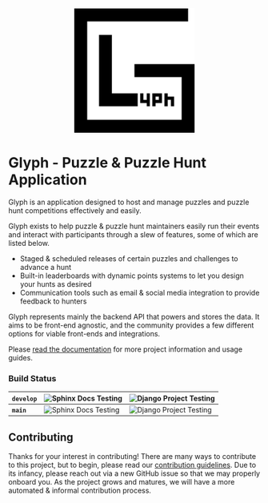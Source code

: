 <p align="center">
    <img alt="Glyph Logo" height="250" src="docs/_static/img/glyph-logo-transparent.png" />
</p>

# Glyph - Puzzle & Puzzle Hunt Application

Glyph is an application designed to host and manage puzzles and puzzle hunt competitions effectively
and easily.

Glyph exists to help puzzle & puzzle hunt maintainers easily run their events and interact with
participants through a slew of features, some of which are listed below.

* Staged & scheduled releases of certain puzzles and challenges to advance a hunt
* Built-in leaderboards with dynamic points systems to let you design your hunts as desired
* Communication tools such as email & social media integration to provide feedback to hunters

Glyph represents mainly the backend API that powers and stores the data. It aims to be front-end
agnostic, and the community provides a few different options for viable front-ends and integrations.

Please [read the documentation][rtd] for more project information and usage guides.

### Build Status

| **`develop`** | ![Sphinx Docs Testing](https://github.com/glyph-community/glyph/workflows/Sphinx%20Docs%20Testing/badge.svg?branch=develop) | ![Django Project Testing](https://github.com/glyph-community/glyph/workflows/Django%20Project%20Testing/badge.svg?branch=develop) |
|-----------|-----------------------------------------------------------------------------------------------------------------------------|-----------------------------------------------------------------------------------------------------------------------------------|
| **`main`**    | ![Sphinx Docs Testing](https://github.com/glyph-community/glyph/workflows/Sphinx%20Docs%20Testing/badge.svg?branch=main)    | ![Django Project Testing](https://github.com/glyph-community/glyph/workflows/Django%20Project%20Testing/badge.svg?branch=main)    |

## Contributing

Thanks for your interest in contributing! There are many ways to contribute to this project, but
to begin, please read our [contribution guidelines](.github/CONTRIBUTING.md). Due to its infancy,
please reach out via a new GitHub issue so that we may properly onboard you. As the project grows
and matures, we will have a more automated & informal contribution process.

[rtd]: https://glyph-project.readthedocs.io/en/latest/